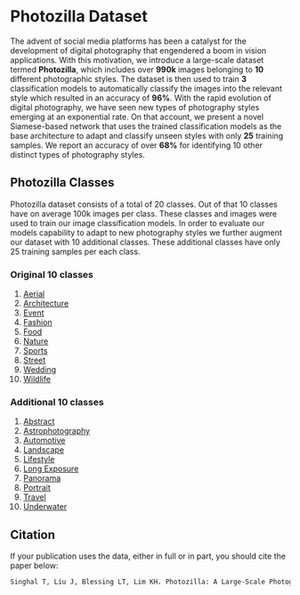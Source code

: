 # Photozilla Dataset

   The advent of social media platforms has been a catalyst for the development of digital photography that engendered a boom in vision applications. With this motivation, we introduce a large-scale dataset termed **Photozilla**, which includes over **990k** images belonging to **10** different photographic styles. The dataset is then used to train **3** classification models to automatically classify the images into the relevant style which resulted in an accuracy of **96%**. With the rapid evolution of digital photography, we have seen new types of photography styles emerging at an exponential rate. On that account, we present a novel Siamese-based network that uses the trained classification models as the base architecture to adapt and classify unseen styles with only **25** training samples. We report an accuracy of over **68%** for identifying 10 other distinct types of photography styles.
## Photozilla Classes


Photozilla dataset consists of a total of 20 classes. Out of that 10 classes have on average 100k images per class. These classes and images were used to train our image classification models. In order to evaluate our models capability to adapt to new photography styles we further augment our dataset with 10 additional classes. These additional classes have only 25 training samples per each class.
  
### Original 10 classes


1. [Aerial](https://en.wikipedia.org/wiki/Aerial_photography)
2. [Architecture](https://en.wikipedia.org/wiki/Architectural_photography)
3. [Event](https://en.wikipedia.org/wiki/Event_photography)
4. [Fashion](https://en.wikipedia.org/wiki/Fashion_photography)
5. [Food](https://en.wikipedia.org/wiki/Food_photography)
6. [Nature](https://en.wikipedia.org/wiki/Nature_photography)
7. [Sports](https://en.wikipedia.org/wiki/Sports_photography)
8. [Street](https://en.wikipedia.org/wiki/Street_photography)
9. [Wedding](https://en.wikipedia.org/wiki/Wedding_photography)
10. [Wildlife](https://en.wikipedia.org/wiki/Wildlife_photography)


### Additional 10 classes


1. [Abstract](https://en.wikipedia.org/wiki/Abstract_photography)
2. [Astrophotography](https://en.wikipedia.org/wiki/Astrophotography)
3. [Automotive]()
4. [Landscape](https://en.wikipedia.org/wiki/Landscape_photography)
5. [Lifestyle](https://en.wikipedia.org/wiki/Lifestyle_photography)
6. [Long Exposure](https://en.wikipedia.org/wiki/Long-exposure_photography)
7. [Panorama](https://en.wikipedia.org/wiki/Panoramic_photography)
8. [Portrait](https://en.wikipedia.org/wiki/Portrait_photography)
9. [Travel](https://en.wikipedia.org/wiki/Travel_photography)
10. [Underwater](https://en.wikipedia.org/wiki/Underwater_photography)


## Citation


If your publication uses the data, either in full or in part, you should cite the paper below:


```markdown
Singhal T, Liu J, Blessing LT, Lim KH. Photozilla: A Large-Scale Photography Dataset and Visual Embedding for 20 Photography Styles. In 2021 9th Women in Computer Vision (WiCV) workshop  in conjuction with Computer Vision and Pattern Recognition (CVPR 2021).

```
